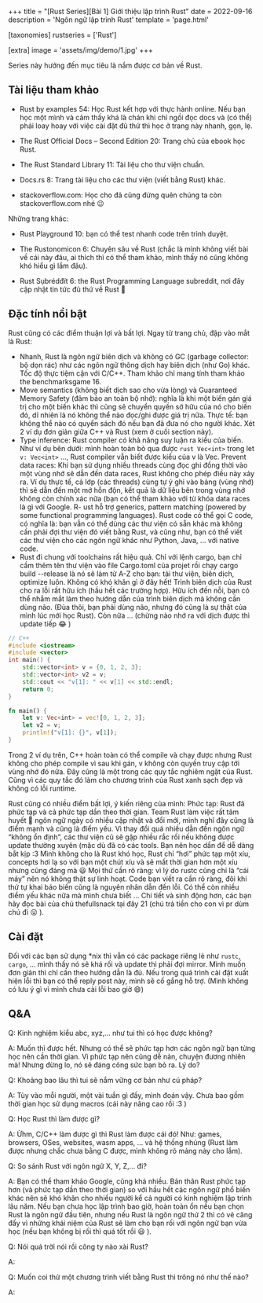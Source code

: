 +++
title = "[Rust Series][Bài 1] Giới thiệu lập trình Rust"
date = 2022-09-16
description = 'Ngôn ngữ lập trình Rust'
template = 'page.html'

[taxonomies]
rustseries = ['Rust']

[extra]
image = 'assets/img/demo/1.jpg'
+++

Series này hướng đến mục tiêu là nắm được cơ bản về Rust.

## Tài liệu tham khảo

- Rust by examples 54: Học Rust kết hợp với thực hành online. Nếu bạn học một mình và cảm thấy khá là chán khi chỉ ngồi đọc docs và (có thể) phải loay hoay với việc cài đặt đủ thứ thì học ở trang này nhanh, gọn, lẹ.

- The Rust Official Docs – Second Edition 20: Trang chủ của ebook học Rust.

- The Rust Standard Library 11: Tài liệu cho thư viện chuẩn.

- Docs.rs 8: Trang tài liệu cho các thư viện (viết bằng Rust) khác.

- stackoverflow.com: Học cho đã cũng đừng quên chúng ta còn stackoverflow.com nhé :wink:

Những trang khác:

- Rust Playground 10: bạn có thể test nhanh code trên trình duyệt.

- The Rustonomicon 6: Chuyên sâu về Rust (chắc là mình không viết bài về cái này đâu, ai thích thì có thể tham khảo, mình thấy nó cũng không khó hiểu gì lắm đâu).

- Rust Sụbrédđít 6: the Rust Programming Language subreddit, nơi đây cập nhật tin tức đủ thứ về Rust :crab:

## Đặc tính nổi bật

Rust cũng có các điểm thuận lợi và bất lợi. Ngay từ trang chủ, đập vào mắt là Rust:

- Nhanh, Rust là ngôn ngữ biên dịch và không có GC (garbage collector: bộ dọn rác) như các ngôn ngữ thông dịch hay biên dịch (như Go) khác. Tốc độ thực tiệm cận với C/C++. Tham khảo chỉ mang tính tham khảo the benchmarksgame 16.
- Move semantics (không biết dịch sao cho vừa lòng) và Guaranteed Memory Safety (đảm bảo an toàn bộ nhớ): nghĩa là khi một biến gán giá trị cho một biến khác thì cũng sẽ chuyển quyền sở hữu của nó cho biến đó, dĩ nhiên là nó không thể nào đọc/ghi được giá trị nữa. Thực tế: bạn không thể nào có quyển sách đó nếu bạn đã đưa nó cho người khác. Xét 2 ví dụ đơn giản giữa C++ và Rust (xem ở cuối section này).
- Type inference: Rust compiler có khả năng suy luận ra kiểu của biến. Như ví dụ bên dưới: mình hoàn toàn bỏ qua được `rust Vec<int>` trong let `v: Vec<int>` ..., Rust compiler vẫn biết được kiểu của v là Vec<int>.
  Prevent data races: Khi bạn sử dụng nhiều threads cùng đọc ghi đồng thời vào một vùng nhớ sẽ dẫn đến data races, Rust không cho phép điều này xảy ra. Ví dụ thực tế, cả lớp (các threads) cùng tự ý ghi vào bảng (vùng nhớ) thì sẽ dẫn đến một mớ hỗn độn, kết quả là dữ liệu bên trong vùng nhớ không còn chính xác nữa (bạn có thể tham khảo với từ khóa data races là gì với Google.
  R- ust hỗ trợ generics, pattern matching (powered by some functional programming languages). Rust code có thể gọi C code, có nghĩa là: bạn vẫn có thể dùng các thư viện có sẵn khác mà không cần phải đợi thư viện đó viết bằng Rust, và cũng như, bạn có thể viết các thư viện cho các ngôn ngữ khác như Python, Java, … với native code.
- Rust đi chung với toolchains rất hiệu quả. Chỉ với lệnh cargo, bạn chỉ cầm thêm tên thư viện vào file Cargo.toml của projet rồi chạy cargo build --release là nó sẽ làm từ A-Z cho bạn: tải thư viện, biên dịch, optimize luôn. Không có khó khăn gì ở đây hết!
  Trình biên dịch của Rust cho ra lỗi rất hữu ích (hầu hết các trường hợp). Hữu ích đến nỗi, bạn có thể nhắm mắt làm theo hướng dẫn của trình biên dịch mà không cần dùng não. (Đùa thôi, bạn phải dùng não, nhưng đó cũng là sự thật của mình lúc mới học Rust).
  Còn nữa … (chừng nào nhớ ra với dịch được thì update tiếp :joy: )

```c++
// C++
#include <iostream>
#include <vector>
int main() {
    std::vector<int> v = {0, 1, 2, 3};
    std::vector<int> v2 = v;
    std::cout << "v[1]: " << v[1] << std::endl;
    return 0;
}

```

```rust
fn main() {
    let v: Vec<int> = vec![0, 1, 2, 3];
    let v2 = v;
    println!("v[1]: {}", v[1]);
}
```

Trong 2 ví dụ trên, C++ hoàn toàn có thể compile và chạy được nhưng Rust không cho phép compile vì sau khi gán, v không còn quyền truy cập tới vùng nhớ đó nữa.
Đây cũng là một trong các quy tắc nghiêm ngặt của Rust. Cũng vì các quy tắc đó làm cho chương trình của Rust xanh sạch đẹp và không có lỗi runtime.

Rust cũng có nhiều điểm bất lợi, ý kiến riêng của mình:
Phức tạp: Rust đã phức tạp và cả phức tạp dần theo thời gian. Team Rust làm việc rất tâm huyết :triumph: ngôn ngữ ngày có nhiều cập nhật và đổi mới, mình nghĩ đây cũng là điểm mạnh và cũng là điểm yếu. Vì thay đổi quá nhiều dẫn đến ngôn ngữ “không ổn định”, các thư viện cũ sẽ gặp nhiều rắc rối nếu không được update thường xuyên (mặc dù đã có các tools. Bạn nên học dần để dễ dàng bắt kịp :3 Mình không cho là Rust khó học, Rust chỉ “hơi” phức tạp một xíu, concepts hơi lạ so với bạn một chút xíu và sẽ mất thời gian hơn một xíu nhưng cũng đáng mà :smiley:
Mọi thứ cần rõ ràng: vì lý do rustc cũng chỉ là “cái máy” nên nó không thật sự linh hoạt. Code bạn viết ra cần rõ ràng, đôi khi thứ tự khai báo biến cũng là nguyên nhân dẫn đến lỗi.
Có thể còn nhiều điểm yếu khác nữa mà mình chưa biết …
Chi tiết và sinh động hơn, các bạn hãy đọc bài của chú thefullsnack tại đây 21 (chú trả tiền cho con vì pr dùm chú đi :stuck_out_tongue: ).

## Cài đặt

Đối với các bạn sử dụng \*nix thì vẫn có các package riêng lẻ như `rustc`, `cargo`, … mình thấy nó sẽ khá rối và update thì phải đợi mirror. Mình muốn đơn giản thì chỉ cần theo hướng dẫn là đủ. Nếu trong quá trình cài đặt xuất hiện lỗi thì bạn có thể reply post này, mình sẽ cố gắng hỗ trợ. (Mình không có lưu ý gì vì mình chưa cài lỗi bao giờ :smile:)

## Q&A

Q: Kinh nghiệm kiểu abc, xyz,… như tui thì có học được không?

A: Muốn thì được hết. Nhưng có thể sẽ phức tạp hơn các ngôn ngữ bạn từng học nên cần thời gian. Vì phức tạp nên cũng dễ nản, chuyện đương nhiên mà! Nhưng đừng lo, nó sẽ đáng công sức bạn bỏ ra. Lý do?

Q: Khoảng bao lâu thì tui sẽ nắm vững cơ bản như cú pháp?

A: Tùy vào mỗi người, một vài tuần gì đấy, mình đoán vậy. Chưa bao gồm thời gian học sử dụng macros (cái này nâng cao rồi :3 )

Q: Học Rust thì làm được gì?

A: Ừhm, C/C++ làm được gì thì Rust làm được cái đó! Như: games, browsers, OSes, websites, wasm apps, … và hệ thống nhúng (Rust làm được nhưng chắc chưa bằng C được, mình không rõ mảng này cho lắm).

Q: So sánh Rust với ngôn ngữ X, Y, Z,… đi?

A: Bạn có thể tham khảo Google, cũng khá nhiều. Bản thân Rust phức tạp hơn (và phức tạp dần theo thời gian) so với hầu hết các ngôn ngữ phổ biến khác nên sẽ khó khăn cho nhiều người kể cả người có kinh nghiệm lập trình lâu năm. Nếu bạn chưa học lập trình bao giờ, hoàn toàn ổn nếu bạn chọn Rust là ngôn ngữ đầu tiên, nhưng nếu Rust là ngôn ngữ thứ 2 thì có vẻ căng đấy vì những khái niệm của Rust sẽ làm cho bạn rối với ngôn ngữ bạn vừa học (nếu bạn không bị rối thì quá tốt rồi :smiley: ).

Q: Nói quá trời nói rồi công ty nào xài Rust?

A:

Q: Muốn coi thử một chương trình viết bằng Rust thì trông nó như thế nào?

A:
